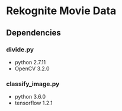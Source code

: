 # Rekognite Movie Data

## Dependencies
### divide.py
- python 2.7.11
- OpenCV 3.2.0

### classify_image.py
- python 3.6.0
- tensorflow 1.2.1
